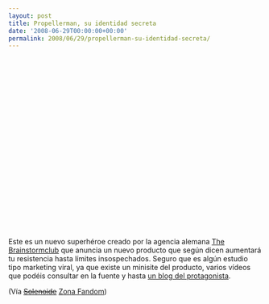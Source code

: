 ```yaml
---
layout: post
title: Propellerman, su identidad secreta
date: '2008-06-29T00:00:00+00:00'
permalink: 2008/06/29/propellerman-su-identidad-secreta/
---
```

<object width="425" height="344"><param name="movie" value="http://www.youtube.com/v/zXg8aQax78o"></param><param name="wmode" value="transparent"></param><embed src="http://www.youtube.com/v/zXg8aQax78o" type="application/x-shockwave-flash" wmode="transparent" width="425" height="344"></embed></object>

Este es un nuevo superhéroe creado por la agencia alemana <a href="http://www.brainstormclub.net/">The Brainstormclub</a> que anuncia un nuevo producto que según dicen aumentará tu resistencia hasta límites insospechados. Seguro que es algún estudio tipo marketing viral, ya que existe un minisite del producto, varios vídeos que podéis consultar en la fuente y hasta <a href="http://www.xataka.com/autor/javier-penalva">un blog del protagonista</a>. 

(Vía <del datetime="2008-06-29T09:21:32+00:00"><a href="http://solenoide.net/">Solenoide</a></del> <a href="http://www.zonafandom.com/2008/06/27-propellerman-un-superheroe-algo-diferente">Zona Fandom</a>)
